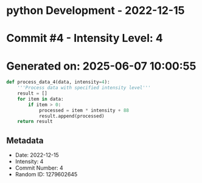 ﻿# python Development - 2022-12-15
# Commit #4 - Intensity Level: 4
# Generated on: 2025-06-07 10:00:55
```python
def process_data_4(data, intensity=4):
    '''Process data with specified intensity level'''
    result = []
    for item in data:
        if item > 0:
            processed = item * intensity + 88
            result.append(processed)
    return result
```
## Metadata
- Date: 2022-12-15
- Intensity: 4
- Commit Number: 4
- Random ID: 1279602645
